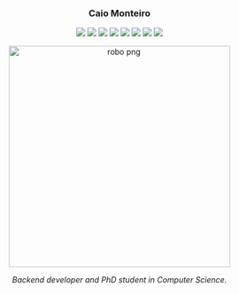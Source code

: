 <h3 align="center">Caio Monteiro</h3>

<p align="center">
  <img src="https://img.shields.io/badge/-C%23-239120?style=for-the-badge&logo=c-sharp&logoColor=white"/>
  <img src="https://img.shields.io/badge/-.NET-512BD4?style=for-the-badge&logo=dotnet&logoColor=white"/>
  <img src="https://img.shields.io/badge/-JAVA-007396?style=for-the-badge&logo=java&logoColor=white"/>
  <img src="https://img.shields.io/badge/-VUEJS-4FC08D?style=for-the-badge&logo=vue.js&logoColor=white"/>
  <img src="https://img.shields.io/badge/-SQL%20SERVER-CC2927?style=for-the-badge&logo=microsoftsqlserver&logoColor=white"/>
  <img src="https://img.shields.io/badge/-DOCKER-2496ED?style=for-the-badge&logo=docker&logoColor=white"/>
  <img src="https://img.shields.io/badge/-AWS-232F3E?style=for-the-badge&logo=amazonaws&logoColor=white"/>
  <img src="https://img.shields.io/badge/-CI%2FCD-000000?style=for-the-badge&logo=githubactions&logoColor=white"/>
</p>

<p align="center">
  <img width="400" height="400" alt="robo png" src="https://github.com/user-attachments/assets/ac2c29cc-ac1e-4867-b6f8-7c371f729475" />


<p align="center"><i>Backend developer and PhD student in Computer Science.</i></p>
